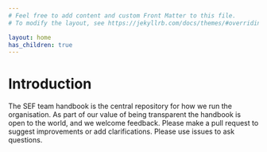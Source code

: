 ```yaml
---
# Feel free to add content and custom Front Matter to this file.
# To modify the layout, see https://jekyllrb.com/docs/themes/#overriding-theme-defaults

layout: home
has_children: true
---
```


# Introduction

The SEF team handbook is the central repository for how we run the organisation. As part of our value of being transparent the handbook is open to the world, and we welcome feedback. Please make a pull request to suggest improvements or add clarifications. Please use issues to ask questions.




